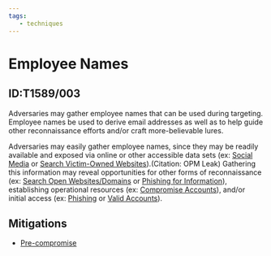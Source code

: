 ```yaml
---
tags:
   - techniques
---
```

# Employee Names
## ID:T1589/003
Adversaries may gather employee names that can be used during targeting. Employee names be used to derive email addresses as well as to help guide other reconnaissance efforts and/or craft more-believable lures.

Adversaries may easily gather employee names, since they may be readily available and exposed via online or other accessible data sets (ex: [Social Media](/mitre/techniques/T1593/001) or [Search Victim-Owned Websites](/mitre/techniques/T1594)).(Citation: OPM Leak) Gathering this information may reveal opportunities for other forms of reconnaissance (ex: [Search Open Websites/Domains](/mitre/techniques/T1593) or [Phishing for Information](/mitre/techniques/T1598)), establishing operational resources (ex: [Compromise Accounts](/mitre/techniques/T1586)), and/or initial access (ex: [Phishing](/mitre/techniques/T1566) or [Valid Accounts](/mitre/techniques/T1078)).
## Mitigations
* [Pre-compromise](/mitre/mitigations/M1056)
